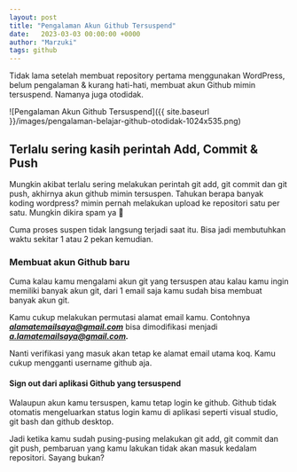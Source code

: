 ```yaml
---
layout: post
title: "Pengalaman Akun Github Tersuspend"
date:   2023-03-03 00:00:00 +0000
author: "Marzuki"
tags: github
---
```

Tidak lama setelah membuat repository pertama menggunakan WordPress, belum pengalaman & kurang hati-hati, membuat akun Github mimin tersuspend. Namanya juga otodidak.

![Pengalaman Akun Github Tersuspend]({{ site.baseurl }}/images/pengalaman-belajar-github-otodidak-1024x535.png)

## Terlalu sering kasih perintah Add, Commit & Push

Mungkin akibat terlalu sering melakukan perintah git add, git commit dan git push, akhirnya akun github mimin tersuspen. Tahukan berapa banyak koding wordpress? mimin pernah melakukan upload ke repositori satu per satu. Mungkin dikira spam ya 🙁

Cuma proses suspen tidak langsung terjadi saat itu. Bisa jadi membutuhkan waktu sekitar 1 atau 2 pekan kemudian.

### Membuat akun Github baru

Cuma kalau kamu mengalami akun git yang tersuspen atau kalau kamu ingin memiliki banyak akun git, dari 1 email saja kamu sudah bisa membuat banyak akun git.

Kamu cukup melakukan permutasi alamat email kamu. Contohnya ***alamatemailsaya@gmail.com*** bisa dimodifikasi menjadi ***a.lamatemailsaya@gmail.com.***

Nanti verifikasi yang masuk akan tetap ke alamat email utama koq. Kamu cukup mengganti username github aja.

#### Sign out dari aplikasi Github yang tersuspend

Walaupun akun kamu tersuspen, kamu tetap login ke github. Github tidak otomatis mengeluarkan status login kamu di aplikasi seperti visual studio, git bash dan github desktop.

Jadi ketika kamu sudah pusing-pusing melakukan git add, git commit dan git push, pembaruan yang kamu lakukan tidak akan masuk kedalam repositori. Sayang bukan?